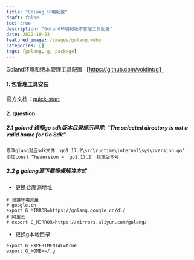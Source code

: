 ```yaml
---
title: "Golang 环境配置"
draft: false
toc: true
description: "Goland环境和版本管理工具配置"
date: 2022-10-23
featured_image: /images/golang.webp
categories: []
tags: [golang, g, package]
---
```

Goland环境和版本管理工具配置 【https://github.com/voidint/g】<!--more-->
#### 1. 包管理工具安装
官方文档：[quick-start](https://github.com/voidint/g)

#### 2. question

##### 2.1 goland 选择go sdk版本目录提示异常: "The selected directory is not a valid home for Go Sdk"

```text
修改glang对应sdk文件 'go1.17.2\src\runtime\internal\sys\zversion.go'
添加const TheVersion = `go1.17.2` 指定版本号
```

##### 2.2 g golang源下载很慢解决方式

- 更换仓库源地址

```shell
# 设置环境变量
# google.cn
export G_MIRROR=https://golang.google.cn/dl/
# 阿里云
# export G_MIRROR=https://mirrors.aliyun.com/golang/
```

- 更换g本地目录

```shell
export G_EXPERIMENTAL=true
export G_HOME=~/.g
```
